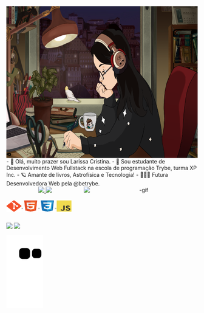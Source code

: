 <div align="center">
    <img align="center" height="400" width = "800" alt="Lari-Lofi" src="lofi_generator.png">
</div>
- 👋 Olá, muito prazer sou Larissa Cristina.
- 🌙 Sou estudante de Desenvolvimento Web Fullstack na escola de programação Trybe, turma XP Inc.
- 🪐 Amante de livros, Astrofísica e Tecnologia!
- 👩🏽‍💻 Futura Desenvolvedora Web pela @betrybe.
<div align="center">
  <a href="https://github.com/LarissaCns">
  <img height="180em" src="https://github-readme-stats.vercel.app/api?username=LarissaCns&show_icons=true&theme=radical&include_all_commits=true&count_private=true"/>
    <img align="right" height="400" width ="300" alt="-gif" src="https://i.pinimg.com/originals/cf/ed/e3/cfede3ad26a1178dff70f79ffac0daa3.gif">
  <img height="180em" src="https://github-readme-stats.vercel.app/api/top-langs/?username=LarissaCns&layout=compact&langs_count=7&theme=radical"/>
</div>
<div style="display: inline_block"><br>
  <img align="center" alt="Lari-Git" height="30" width="40" src="https://raw.githubusercontent.com/devicons/devicon/master/icons/git/git-original.svg">
  <img align="center" alt="Lari-HTML" height="30" width="40" src="https://raw.githubusercontent.com/devicons/devicon/master/icons/html5/html5-original.svg">
  <img align="center" alt="Lari-CSS" height="30" width="40" src="https://raw.githubusercontent.com/devicons/devicon/master/icons/css3/css3-original.svg">
  <img align="center" alt="Lari-JS" height="30" width="40" src="https://raw.githubusercontent.com/devicons/devicon/master/icons/javascript/javascript-original.svg">
</div>

##
<div> 
  <a href="https://www.instagram.com/_laregou/" target="_blank"><img src="https://img.shields.io/badge/-Instagram-%23E4405F?style=for-the-badge&logo=instagram&logoColor=white" target="_blank"></a>
  <a href="https://www.linkedin.com/in/larissacn-silva/" target="_blank"><img src="https://img.shields.io/badge/-LinkedIn-%230077B5?style=for-the-badge&logo=linkedin&logoColor=white" target="_blank"></a> 
 
  ![Snake animation](https://github.com/LarissaCns/LarissaCns/blob/output/github-contribution-grid-snake.svg)
 
</div>

